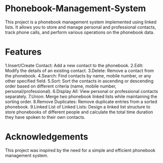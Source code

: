# Phonebook-Management-System
This project is a phonebook management system implemented using linked lists. It allows you to store and manage personal and professional contacts, track phone calls, and perform various operations on the phonebook data.

# Features
1.Insert/Create Contact: Add a new contact to the phonebook.
2.Edit: Modify the details of an existing contact.
3.Delete: Remove a contact from the phonebook.
4.Search: Find contacts by name, mobile number, or any other specified field.
5.Sort: Sort the contacts in ascending or descending order based on different criteria (name, mobile number, personal/professional).
6.Display All: View personal or professional contacts separately.
7.Union: Merge two phonebook linked lists while maintaining the sorting order.
8.Remove Duplicates: Remove duplicate entries from a sorted phonebook.
9.Linked List of Linked Lists: Design a linked list structure to store phonebooks of different people and calculate the total time duration they have spoken to their own contacts.

# Acknowledgements
This project was inspired by the need for a simple and efficient phonebook management system. 
